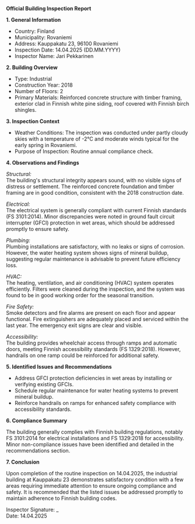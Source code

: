 **Official Building Inspection Report**

**1. General Information**

- Country: Finland
- Municipality: Rovaniemi
- Address: Kauppakatu 23, 96100 Rovaniemi
- Inspection Date: 14.04.2025 (DD.MM.YYYY)
- Inspector Name: Jari Pekkarinen

**2. Building Overview**

- Type: Industrial
- Construction Year: 2018
- Number of Floors: 2
- Primary Materials: Reinforced concrete structure with timber framing, exterior clad in Finnish white pine siding, roof covered with Finnish birch shingles.

**3. Inspection Context**

- Weather Conditions: The inspection was conducted under partly cloudy skies with a temperature of -2°C and moderate winds typical for the early spring in Rovaniemi.
- Purpose of Inspection: Routine annual compliance check.

**4. Observations and Findings**

*Structural:*  
The building's structural integrity appears sound, with no visible signs of distress or settlement. The reinforced concrete foundation and timber framing are in good condition, consistent with the 2018 construction date.

*Electrical:*  
The electrical system is generally compliant with current Finnish standards (FS 3101:2014). Minor discrepancies were noted in ground fault circuit interrupter (GFCI) protection in wet areas, which should be addressed promptly to ensure safety.

*Plumbing:*  
Plumbing installations are satisfactory, with no leaks or signs of corrosion. However, the water heating system shows signs of mineral buildup, suggesting regular maintenance is advisable to prevent future efficiency loss.

*HVAC:*  
The heating, ventilation, and air conditioning (HVAC) system operates efficiently. Filters were cleaned during the inspection, and the system was found to be in good working order for the seasonal transition.

*Fire Safety:*  
Smoke detectors and fire alarms are present on each floor and appear functional. Fire extinguishers are adequately placed and serviced within the last year. The emergency exit signs are clear and visible.

*Accessibility:*  
The building provides wheelchair access through ramps and automatic doors, meeting Finnish accessibility standards (FS 1329:2018). However, handrails on one ramp could be reinforced for additional safety.

**5. Identified Issues and Recommendations**

- Address GFCI protection deficiencies in wet areas by installing or verifying existing GFCIs.
- Schedule regular maintenance for water heating systems to prevent mineral buildup.
- Reinforce handrails on ramps for enhanced safety compliance with accessibility standards.

**6. Compliance Summary**

The building generally complies with Finnish building regulations, notably FS 3101:2014 for electrical installations and FS 1329:2018 for accessibility. Minor non-compliance issues have been identified and detailed in the recommendations section.

**7. Conclusion**

Upon completion of the routine inspection on 14.04.2025, the industrial building at Kauppakatu 23 demonstrates satisfactory condition with a few areas requiring immediate attention to ensure ongoing compliance and safety. It is recommended that the listed issues be addressed promptly to maintain adherence to Finnish building codes.

Inspector Signature: _  
Date: 14.04.2025